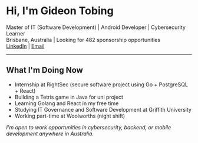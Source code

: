 # Hi, I'm Gideon Tobing

Master of IT (Software Development) | Android Developer | Cybersecurity Learner  
Brisbane, Australia | Looking for 482 sponsorship opportunities  
[LinkedIn](https://www.linkedin.com/in/gideon-tobing/) | [Email](gideon.tobing@gmail.com)

---
## What I'm Doing Now

- Internship at RightSec (secure software project using Go + PostgreSQL + React)  
- Building a Tetris game in Java for uni project  
- Learning Golang and React in my free time  
- Studying IT Governance and Software Development at Griffith University  
- Working part-time at Woolworths (night shift)

_I'm open to work opportunities in cybersecurity, backend, or mobile development anywhere in Australia._
